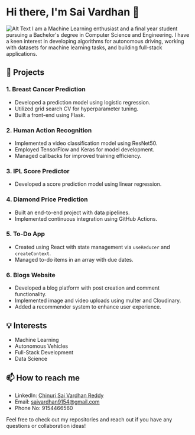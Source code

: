 # Hi there, I'm Sai Vardhan 👋
![Alt Text](https://encrypted-tbn0.gstatic.com/images?q=tbn:ANd9GcSMh2Bx2oNJrnV32SAF6wH-TA232RlmKDYG7Q&s)
I am a Machine Learning enthusiast and a final year student pursuing a Bachelor's degree in Computer Science and Engineering. I have a keen interest in developing algorithms for autonomous driving, working with datasets for machine learning tasks, and building full-stack applications.

## 🚀 Projects

### 1. Breast Cancer Prediction
- Developed a prediction model using logistic regression.
- Utilized grid search CV for hyperparameter tuning.
- Built a front-end using Flask.

### 2. Human Action Recognition
- Implemented a video classification model using ResNet50.
- Employed TensorFlow and Keras for model development.
- Managed callbacks for improved training efficiency.

### 3. IPL Score Predictor
- Developed a score prediction model using linear regression.

### 4. Diamond Price Prediction
- Built an end-to-end project with data pipelines.
- Implemented continuous integration using GitHub Actions.

### 5. To-Do App
- Created using React with state management via `useReducer` and `createContext`.
- Managed to-do items in an array with due dates.

### 6. Blogs Website
- Developed a blog platform with post creation and comment functionality.
- Implemented image and video uploads using multer and Cloudinary.
- Added a recommender system to enhance user experience.

## 💡 Interests
- Machine Learning
- Autonomous Vehicles
- Full-Stack Development
- Data Science


## 📫 How to reach me
- LinkedIn: [Chinuri Sai Vardhan Reddy](https://www.linkedin.com/in/sai-vardhan522b)
- Email: [saivardhan9154@gmail.com](mailto:your-email@example.com)
- Phone No: 9154466560

Feel free to check out my repositories and reach out if you have any questions or collaboration ideas!


